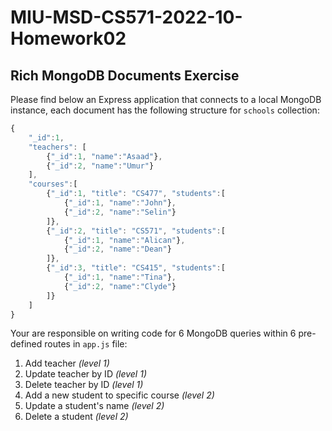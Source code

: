 # MIU-MSD-CS571-2022-10-Homework02
## Rich MongoDB Documents Exercise
Please find below an Express application that connects to a local MongoDB instance, each document has the following structure for `schools` collection:
```JavaScript
{
    "_id":1,
    "teachers": [
        {"_id":1, "name":"Asaad"},
        {"_id":2, "name":"Umur"}
    ],
    "courses":[
        {"_id":1, "title": "CS477", "students":[
            {"_id":1, "name":"John"},
            {"_id":2, "name":"Selin"}
        ]},
        {"_id":2, "title": "CS571", "students":[
            {"_id":1, "name":"Alican"},
            {"_id":2, "name":"Dean"}
        ]},
        {"_id":3, "title": "CS415", "students":[
            {"_id":1, "name":"Tina"},
            {"_id":2, "name":"Clyde"}
        ]}
    ]
}
```
Your are responsible on writing code for 6 MongoDB queries within 6 pre-defined routes in `app.js` file:
1. Add teacher *(level 1)*
2. Update teacher by ID *(level 1)*
3. Delete teacher by ID *(level 1)*
4. Add a new student to specific course *(level 2)*
5. Update a student's name *(level 2)*
6. Delete a student *(level 2)*
